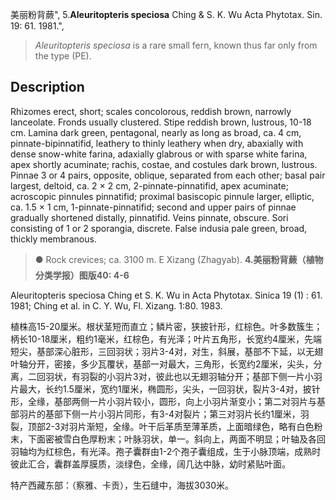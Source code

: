 美丽粉背蕨",
5.**Aleuritopteris speciosa** Ching & S. K. Wu Acta Phytotax. Sin. 19: 61. 1981.",

> *Aleuritopteris speciosa* is a rare small fern, known thus far only from the type (PE).

## Description
Rhizomes erect, short; scales concolorous, reddish brown, narrowly lanceolate. Fronds usually clustered. Stipe reddish brown, lustrous, 10-18 cm. Lamina dark green, pentagonal, nearly as long as broad, ca. 4 cm, pinnate-bipinnatifid, leathery to thinly leathery when dry, abaxially with dense snow-white farina, adaxially glabrous or with sparse white farina, apex shortly acuminate; rachis, costae, and costules dark brown, lustrous. Pinnae 3 or 4 pairs, opposite, oblique, separated from each other; basal pair largest, deltoid, ca. 2 × 2 cm, 2-pinnate-pinnatifid, apex acuminate; acroscopic pinnules pinnatifid; proximal basiscopic pinnule larger, elliptic, ca. 1.5 × 1 cm, 1-pinnate-pinnatifid; second and upper pairs of pinnae gradually shortened distally, pinnatifid. Veins pinnate, obscure. Sori consisting of 1 or 2 sporangia, discrete. False indusia pale green, broad, thickly membranous.

> ● Rock crevices; ca. 3100 m. E Xizang (Zhagyab).
**4.美丽粉背蕨（植物分类学报）图版40: 4-6**

Aleuritopteris speciosa Ching et S. K. Wu in Acta Phytotax. Sinica 19 (1) : 61. 1981; Ching et al. in C. Y. Wu, Fl. Xizang. 1:80. 1983.

植株高15-20厘米。根状茎短而直立；鳞片密，狭披针形，红棕色。叶多数簇生；柄长10-18厘米，粗约1毫米，红棕色，有光泽；叶片五角形，长宽约4厘米，先端短尖，基部深心脏形，三回羽状；羽片3-4对，对生，斜展，基部不下延，以无翅叶轴分开，密接，多少瓦覆状，基部一对最大，三角形，长宽约2厘米，尖头，分离，二回羽状，有羽裂的小羽片3对，彼此也以无翅羽轴分开；基部下侧一片小羽片最大，长约1.5厘米，宽约1厘米，椭圆形，尖头，一回羽状，裂片3-4对，披针形，全缘，基部两侧一片小羽片较小，圆形，向上小羽片渐变小；第二对羽片与基部羽片的基部下侧一片小羽片同形，有3-4对裂片；第三对羽片长约1厘米，羽裂，顶部2-3对羽片渐短，全缘。叶干后革质至薄革质，上面暗绿色，略有白色粉末，下面密被雪白色厚粉末；叶脉羽状，单一。斜向上，两面不明显；叶轴及各回羽轴均为红棕色，有光泽。孢子囊群由1-2个孢子囊组成，生于小脉顶端，成熟时彼此汇合，囊群盖厚膜质，淡绿色，全缘，阔几达中脉，幼时紧贴叶面。

特产西藏东部：（察雅、卡贡），生石缝中，海拔3030米。
